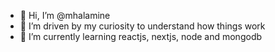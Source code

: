 - 👋 Hi, I’m @mhalamine
- 👀 I’m driven by my curiosity to understand how things work
- 🌱 I’m currently learning reactjs, nextjs, node and mongodb

